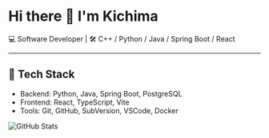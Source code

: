 # Hi there 👋 I'm Kichima

💻 Software Developer | 🛠️ C++ / Python / Java / Spring Boot / React

---

## 🔧 Tech Stack
- Backend: Python, Java, Spring Boot, PostgreSQL
- Frontend: React, TypeScript, Vite
- Tools: Git, GitHub, SubVersion, VSCode, Docker

![GitHub Stats](https://github-readme-stats.vercel.app/api?username=kichima-400&show_icons=true&theme=tokyonight)

<!--
**kichima-400/kichima-400** is a ✨ _special_ ✨ repository because its `README.md` (this file) appears on your GitHub profile.

Here are some ideas to get you started:

- 🔭 I’m currently working on ...
- 🌱 I’m currently learning ...
- 👯 I’m looking to collaborate on ...
- 🤔 I’m looking for help with ...
- 💬 Ask me about ...
- 📫 How to reach me: ...
- 😄 Pronouns: ...
- ⚡ Fun fact: ...
-->
